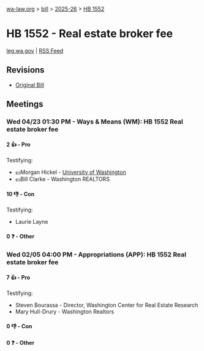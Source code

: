[wa-law.org](/) > [bill](/bill/) > [2025-26](/bill/2025-26/) > [HB 1552](/bill/2025-26/hb/1552/)

# HB 1552 - Real estate broker fee
[leg.wa.gov](https://app.leg.wa.gov/billsummary?BillNumber=1552&Year=2025&Initiative=false) | [RSS Feed](./rss.xml)

## Revisions
* [Original Bill](1/)

## Meetings
### Wed 04/23 01:30 PM - Ways & Means (WM): HB 1552 Real estate broker fee
#### 2 👍 - Pro
Testifying:
* 💵Morgan Hickel - [University of Washington](/org/university_of_washington/)
* 💵Bill Clarke - Washington REALTORS

#### 10 👎 - Con
Testifying:
* Laurie Layne

#### 0 ❓ - Other

### Wed 02/05 04:00 PM - Appropriations (APP): HB 1552 Real estate broker fee
#### 7 👍 - Pro
Testifying:
* Steven Bourassa - Director, Washington Center for Real Estate Research
* Mary Hull-Drury - Washington Realtors

#### 0 👎 - Con

#### 0 ❓ - Other

